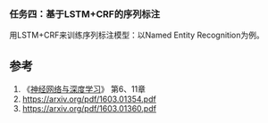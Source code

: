 ### 任务四：基于LSTM+CRF的序列标注

用LSTM+CRF来训练序列标注模型：以Named Entity Recognition为例。

## 参考

   1. 《[神经网络与深度学习](https://nndl.github.io/)》 第6、11章
   2. https://arxiv.org/pdf/1603.01354.pdf
   3. https://arxiv.org/pdf/1603.01360.pdf